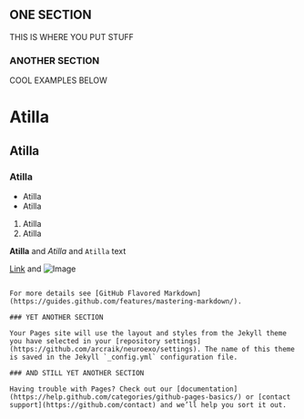 ## ONE SECTION

THIS IS WHERE YOU PUT STUFF

### ANOTHER SECTION

COOL EXAMPLES BELOW

# Atilla
## Atilla
### Atilla

- Atilla
- Atilla

1. Atilla
2. Atilla

**Atilla** and _Atilla_ and `Atilla` text

[Link](url) and ![Image](src)
```

For more details see [GitHub Flavored Markdown](https://guides.github.com/features/mastering-markdown/).

### YET ANOTHER SECTION

Your Pages site will use the layout and styles from the Jekyll theme you have selected in your [repository settings](https://github.com/arcraik/neuroexo/settings). The name of this theme is saved in the Jekyll `_config.yml` configuration file.

### AND STILL YET ANOTHER SECTION

Having trouble with Pages? Check out our [documentation](https://help.github.com/categories/github-pages-basics/) or [contact support](https://github.com/contact) and we’ll help you sort it out.
